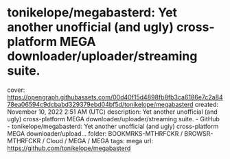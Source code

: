 # tonikelope/megabasterd: Yet another unofficial (and ugly) cross-platform MEGA downloader/uploader/streaming suite.

cover: https://opengraph.githubassets.com/00d40f15d4898fb8fb3ca6186e7c2a8478ea06594c9dcbabd329379ebd04bf5d/tonikelope/megabasterd
created: November 10, 2022 2:51 AM (UTC)
description: Yet another unofficial (and ugly) cross-platform MEGA downloader/uploader/streaming suite. - GitHub - tonikelope/megabasterd: Yet another unofficial (and ugly) cross-platform MEGA downloader/upload...
folder: BOOKMRKS-MTHRFCKR / BROWSR-MTHRFCKR / Cloud / MEGA / MEGA
tags: mega
url: https://github.com/tonikelope/megabasterd